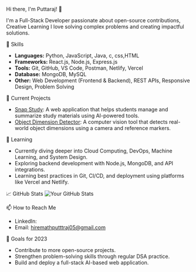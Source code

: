  Hi there, I'm Puttaraj! 👋

I'm a Full-Stack Developer passionate about open-source contributions, Creative Learning I love solving complex problems and creating impactful solutions.

 🚀 Skills
- **Languages:** Python, JavaScript, Java, c, css,HTML
- **Frameworks:** React.js, Node.js, Express.js
- **Tools:**  Git, GitHub, VS Code, Postman, Netlify, Vercel
- **Database:** MongoDB, MySQL
- **Other:** Web Development (Frontend & Backend), REST APIs, Responsive Design, Problem Solving

 🔭 Current Projects 
- [Snap Study](https://github.com/Puttaraj05/Snap-study): A web application that helps students manage and summarize study materials using AI-powered tools.
- [Object Dimension Detector](https://github.com/Puttaraj05/Object-dimension-detector): A computer vision tool that detects real-world object dimensions using a camera and reference markers.

 🌱 Learning
- Currently diving deeper into Cloud Computing, DevOps, Machine Learning, and System Design.
- Exploring backend development with Node.js, MongoDB, and API integrations.
- Learning best practices in Git, CI/CD, and deployment using platforms like Vercel and Netlify.

 📈 GitHub Stats
![Your GitHub Stats](https://github-readme-stats.vercel.app/api?username=puttaraj05&show_icons=true&theme=radical&hide=stars,commits)

 📫 How to Reach Me
- LinkedIn: 
- Email: hiremathputttraj05@gmail.com

 🎯 Goals for 2023
- Contribute to more open-source projects.
- Strengthen problem-solving skills through regular DSA practice.
- Build and deploy a full-stack AI-based web application.
